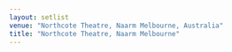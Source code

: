 ```yaml
---
layout: setlist
venue: "Northcote Theatre, Naarm Melbourne, Australia"
title: "Northcote Theatre, Naarm Melbourne"
---
```

